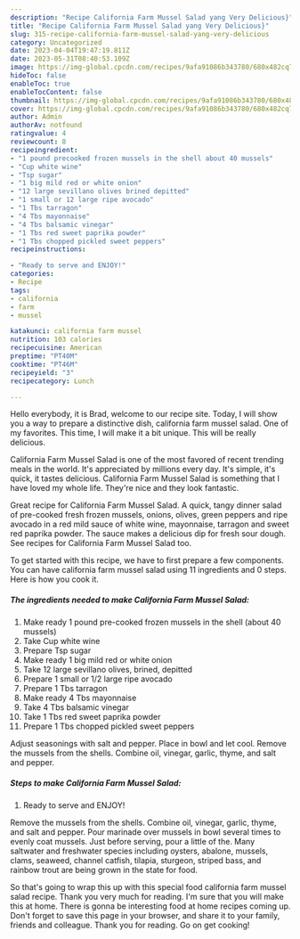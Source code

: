 ```yaml
---
description: "Recipe California Farm Mussel Salad yang Very Delicious}"
title: "Recipe California Farm Mussel Salad yang Very Delicious}"
slug: 315-recipe-california-farm-mussel-salad-yang-very-delicious
category: Uncategorized
date: 2023-04-04T19:47:19.811Z
date: 2023-05-31T08:40:53.109Z
image: https://img-global.cpcdn.com/recipes/9afa91086b343780/680x482cq70/california-farm-mussel-salad-recipe-main-photo.jpg
hideToc: false
enableToc: true
enableTocContent: false
thumbnail: https://img-global.cpcdn.com/recipes/9afa91086b343780/680x482cq70/california-farm-mussel-salad-recipe-main-photo.jpg
cover: https://img-global.cpcdn.com/recipes/9afa91086b343780/680x482cq70/california-farm-mussel-salad-recipe-main-photo.jpg
author: Admin
authorAv: notfound
ratingvalue: 4
reviewcount: 8
recipeingredient:
- "1 pound precooked frozen mussels in the shell about 40 mussels"
- "Cup white wine"
- "Tsp sugar"
- "1 big mild red or white onion"
- "12 large sevillano olives brined depitted"
- "1 small or 12 large ripe avocado"
- "1 Tbs tarragon"
- "4 Tbs mayonnaise"
- "4 Tbs balsamic vinegar"
- "1 Tbs red sweet paprika powder"
- "1 Tbs chopped pickled sweet peppers"
recipeinstructions:

- "Ready to serve and ENJOY!"
categories:
- Recipe
tags:
- california
- farm
- mussel

katakunci: california farm mussel 
nutrition: 103 calories
recipecuisine: American
preptime: "PT40M"
cooktime: "PT46M"
recipeyield: "3"
recipecategory: Lunch

---
```



Hello everybody, it is Brad, welcome to our recipe site. Today, I will show you a way to prepare a distinctive dish, california farm mussel salad. One of my favorites. This time, I will make it a bit unique. This will be really delicious.

California Farm Mussel Salad is one of the most favored of recent trending meals in the world. It's appreciated by millions every day. It's simple, it's quick, it tastes delicious. California Farm Mussel Salad is something that I have loved my whole life. They're nice and they look fantastic.

Great recipe for California Farm Mussel Salad. A quick, tangy dinner salad of pre-cooked fresh frozen mussels, onions, olives, green peppers and ripe avocado in a red mild sauce of white wine, mayonnaise, tarragon and sweet red paprika powder. The sauce makes a delicious dip for fresh sour dough. See recipes for California Farm Mussel Salad too.


To get started with this recipe, we have to first prepare a few components. You can have california farm mussel salad using 11 ingredients and 0 steps. Here is how you cook it.

<!--inarticleads1-->

##### The ingredients needed to make California Farm Mussel Salad:

1. Make ready 1 pound pre-cooked frozen mussels in the shell (about 40 mussels)
1. Take Cup white wine
1. Prepare Tsp sugar
1. Make ready 1 big mild red or white onion
1. Take 12 large sevillano olives, brined, depitted
1. Prepare 1 small or 1/2 large ripe avocado
1. Prepare 1 Tbs tarragon
1. Make ready 4 Tbs mayonnaise
1. Take 4 Tbs balsamic vinegar
1. Take 1 Tbs red sweet paprika powder
1. Prepare 1 Tbs chopped pickled sweet peppers


Adjust seasonings with salt and pepper. Place in bowl and let cool. Remove the mussels from the shells. Combine oil, vinegar, garlic, thyme, and salt and pepper. 

<!--inarticleads2-->

##### Steps to make California Farm Mussel Salad:


1. Ready to serve and ENJOY!

Remove the mussels from the shells. Combine oil, vinegar, garlic, thyme, and salt and pepper. Pour marinade over mussels in bowl several times to evenly coat mussels. Just before serving, pour a little of the. Many saltwater and freshwater species including oysters, abalone, mussels, clams, seaweed, channel catfish, tilapia, sturgeon, striped bass, and rainbow trout are being grown in the state for food. 

So that's going to wrap this up with this special food california farm mussel salad recipe. Thank you very much for reading. I'm sure that you will make this at home. There is gonna be interesting food at home recipes coming up. Don't forget to save this page in your browser, and share it to your family, friends and colleague. Thank you for reading. Go on get cooking!
